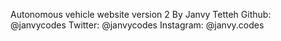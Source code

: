 Autonomous vehicle website version 2
By Janvy Tetteh
Github: @janvycodes
Twitter: @janvycodes
Instagram: @janvy.codes

